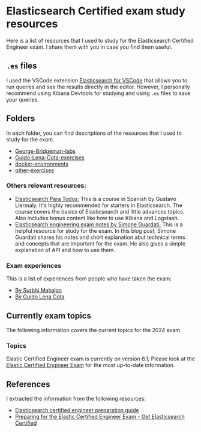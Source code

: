 # Elasticsearch Certified exam study resources

Here is a list of resources that I used to study for the Elasticsearch Certified Engineer exam. I share them with you in case you find them useful.

## `.es` files

I used the VSCode extension [Elasticsearch for VSCode](https://marketplace.visualstudio.com/items?itemName=ria.elastic) that allows you to run queries and see the results directly in the editor. However, I personally recommend using Kibana Devtools for studying and using `.es` files to save your queries.

## Folders

In each folder, you can find descriptions of the resources that I used to study for the exam.

- [George-Bridgeman-labs](George-Bridgeman-labs/README.md)
- [Guido-Lena-Cota-exercises](Guido-Lena-Cota-exercises/README.md)
- [docker-environments](docker-environments/README.md)
- [other-exercises](others-exercises/README.md)

### Others relevant resources:

- [Elasticsearch Para Todos:](https://www.udemy.com/share/108Xxg3@KSyfcpPQBlnmfWBVN7kZGeGN5g_CE7XDQIlevo2gJDuM3qQnKBvrgARJ7inwMOW5rw==/) This is a course in Spanish by Gustavo Llermaly. It's highly recommended for starters in Elasticsearch. The course covers the basics of Elasticsearch and little advances topics. Also includes bonus content like how to use Kibana and Logstash.
- [Elasticsearch engineering exam notes by Simone Guardati:](https://www.pistocop.dev/posts/es_engineer_exam_notes) This is a helpful resource for study for the exam. In this blog post, Simone Guardati shares his notes and short explanation abut technical terms and concepts that are important for the exam. He also gives a simple explanation of API and how to use them.

### Exam experiences

This is a list of experiences from people who have taken the exam:

- [By Surbhi Mahajan](https://www.linkedin.com/pulse/elastic-certified-engineer-exam-my-experience-how-i-surbhi-mahajan/)
- [By Guido Lena Cota](https://kreuzwerker.de/en/post/elastic-certified-engineer-exam)

## Currently exam topics

The following information covers the current topics for the 2024 exam.

### Topics

Elastic Certified Engineer exam is currently on version 8.1; Please look at the [Elastic Certified Engineer Exam](https://www.elastic.co/es/training/elastic-certified-engineer-exam) for the most up-to-date information.

## References

I extracted the information from the following resources:

- [Elasticsearch certified engineer preparation guide](https://raman-kasthuri.medium.com/elastic-search-certified-engineer-preparation-guide-b1f591e4026e)
- [Preparing for the Elastic Certified Engineer Exam - Get Elasticsearch Certified](https://youtu.be/9UpB-s_ZfNE?si=XhO9DjM2N6FkHtTV)

